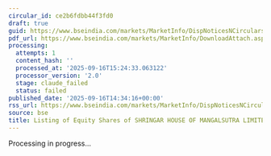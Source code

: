 ```yaml
---
circular_id: ce2b6fdbb44f3fd0
draft: true
guid: https://www.bseindia.com/markets/MarketInfo/DispNoticesNCirculars.aspx?Noticeid={11ACDD95-DCA8-4EDC-AFE9-1A8C89C08716}&noticeno=20250916-75&dt=09/16/2025&icount=75&totcount=78&flag=0
pdf_url: https://www.bseindia.com/markets/MarketInfo/DownloadAttach.aspx?id=20250916-75&attachedId=b0b16ab6-51c0-41d3-b5d8-aabd5807c702
processing:
  attempts: 1
  content_hash: ''
  processed_at: '2025-09-16T15:24:33.063122'
  processor_version: '2.0'
  stage: claude_failed
  status: failed
published_date: '2025-09-16T14:34:16+00:00'
rss_url: https://www.bseindia.com/markets/MarketInfo/DispNoticesNCirculars.aspx?Noticeid={11ACDD95-DCA8-4EDC-AFE9-1A8C89C08716}&noticeno=20250916-75&dt=09/16/2025&icount=75&totcount=78&flag=0
source: bse
title: Listing of Equity Shares of SHRINGAR HOUSE OF MANGALSUTRA LIMITED
---
```


Processing in progress...